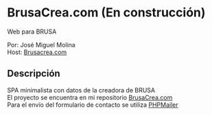 # BrusaCrea.com (En construcción)
Web para BRUSA

Por: José Miguel Molina  
Host: [Brusacrea.com](https://www.brusacrea.com/)

## Descripción

SPA minimalista con datos de la creadora de BRUSA  
El proyecto se encuentra en mi repositorio [BrusaCrea.com](https://github.com/jmmolinar/BrusaCrea.com)  
Para el envío del formulario de contacto se utiliza [PHPMailer](https://github.com/PHPMailer/PHPMailer)
